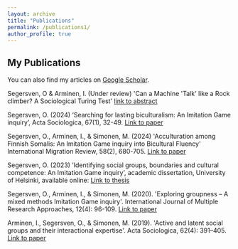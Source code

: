 ```yaml
---
layout: archive
title: "Publications"
permalink: /publications1/
author_profile: true
---
```


## My Publications

You can also find my articles on [Google Scholar](https://scholar.google.com/citations?user=dP8WfgIAAAAJ&hl=en&oi=ao).

Segersven, O & Arminen, I. (Under review) 'Can a Machine 'Talk' like a Rock climber? A Sociological Turing Test'
[link to abstract](https://ottosegersven.github.io/publication/2024-02-17-paper-title-number-5)

Segersven, O. (2024) ‘Searching for lasting biculturalism: An Imitation Game inquiry’, Acta Sociologica, 67(1), 32-49. 
[Link to paper](https://doi.org/10.1177/00016993231156488)

Segersven, O., Arminen, I., & Simonen, M. (2024) 'Acculturation among Finnish Somalis: An Imitation Game inquiry into Bicultural Fluency' International Migration Review, 58(2), 680-705.
[Link to paper](https://doi.org/10.1177/01979183231154555)

Segersven, O. (2023) ’Identifying social groups, boundaries and cultural competence: An Imitation Game inquiry’, academic dissertation, University of Helsinki, available online: 
[Link to thesis](http://hdl.handle.net/10138/565881)

Segersven, O., Arminen, I., & Simonen, M. (2020). 'Exploring groupness – A mixed methods Imitation Game inquiry'. International Journal of Multiple Research Approaches, 12(4): 96-109.
[Link to paper](https://doi.org/10.29034/ijmra.v12n1a3)

Arminen, I., Segersven, O., & Simonen, M. (2019). 'Active and latent social groups and their interactional expertise'. Acta Sociologica, 62(4): 391–405.
[Link to paper](https://www.jstor.org/stable/48561356)

